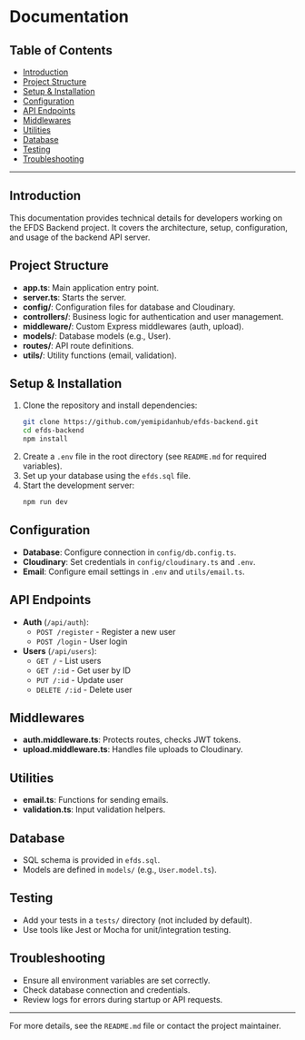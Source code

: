 # Documentation

## Table of Contents
- [Introduction](#introduction)
- [Project Structure](#project-structure)
- [Setup & Installation](#setup--installation)
- [Configuration](#configuration)
- [API Endpoints](#api-endpoints)
- [Middlewares](#middlewares)
- [Utilities](#utilities)
- [Database](#database)
- [Testing](#testing)
- [Troubleshooting](#troubleshooting)

---

## Introduction
This documentation provides technical details for developers working on the EFDS Backend project. It covers the architecture, setup, configuration, and usage of the backend API server.

## Project Structure
- **app.ts**: Main application entry point.
- **server.ts**: Starts the server.
- **config/**: Configuration files for database and Cloudinary.
- **controllers/**: Business logic for authentication and user management.
- **middleware/**: Custom Express middlewares (auth, upload).
- **models/**: Database models (e.g., User).
- **routes/**: API route definitions.
- **utils/**: Utility functions (email, validation).

## Setup & Installation
1. Clone the repository and install dependencies:
   ```sh
   git clone https://github.com/yemipidanhub/efds-backend.git
   cd efds-backend
   npm install
   ```
2. Create a `.env` file in the root directory (see `README.md` for required variables).
3. Set up your database using the `efds.sql` file.
4. Start the development server:
   ```sh
   npm run dev
   ```

## Configuration
- **Database**: Configure connection in `config/db.config.ts`.
- **Cloudinary**: Set credentials in `config/cloudinary.ts` and `.env`.
- **Email**: Configure email settings in `.env` and `utils/email.ts`.

## API Endpoints
- **Auth** (`/api/auth`):
  - `POST /register` - Register a new user
  - `POST /login` - User login
- **Users** (`/api/users`):
  - `GET /` - List users
  - `GET /:id` - Get user by ID
  - `PUT /:id` - Update user
  - `DELETE /:id` - Delete user

## Middlewares
- **auth.middleware.ts**: Protects routes, checks JWT tokens.
- **upload.middleware.ts**: Handles file uploads to Cloudinary.

## Utilities
- **email.ts**: Functions for sending emails.
- **validation.ts**: Input validation helpers.

## Database
- SQL schema is provided in `efds.sql`.
- Models are defined in `models/` (e.g., `User.model.ts`).

## Testing
- Add your tests in a `tests/` directory (not included by default).
- Use tools like Jest or Mocha for unit/integration testing.

## Troubleshooting
- Ensure all environment variables are set correctly.
- Check database connection and credentials.
- Review logs for errors during startup or API requests.

---
For more details, see the `README.md` file or contact the project maintainer.
